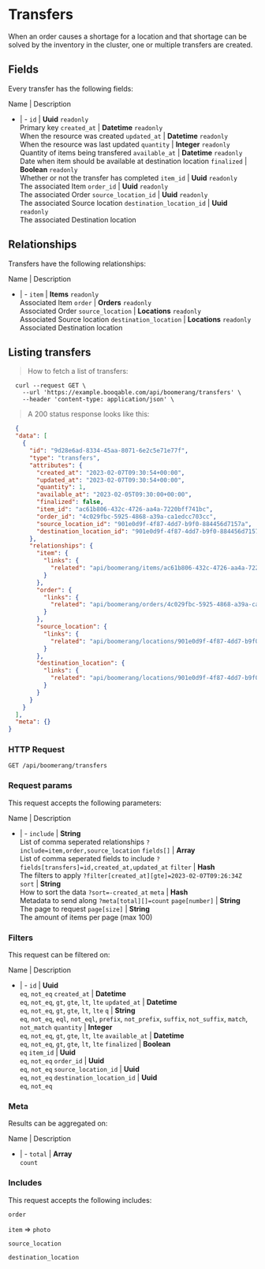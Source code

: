 # Transfers

When an order causes a shortage for a location and that shortage can be solved by the inventory in the cluster, one or multiple transfers are created.

## Fields
Every transfer has the following fields:

Name | Description
- | -
`id` | **Uuid** `readonly`<br>Primary key
`created_at` | **Datetime** `readonly`<br>When the resource was created
`updated_at` | **Datetime** `readonly`<br>When the resource was last updated
`quantity` | **Integer** `readonly`<br>Quantity of items being transfered
`available_at` | **Datetime** `readonly`<br>Date when item should be available at destination location
`finalized` | **Boolean** `readonly`<br>Whether or not the transfer has completed
`item_id` | **Uuid** `readonly`<br>The associated Item
`order_id` | **Uuid** `readonly`<br>The associated Order
`source_location_id` | **Uuid** `readonly`<br>The associated Source location
`destination_location_id` | **Uuid** `readonly`<br>The associated Destination location


## Relationships
Transfers have the following relationships:

Name | Description
- | -
`item` | **Items** `readonly`<br>Associated Item
`order` | **Orders** `readonly`<br>Associated Order
`source_location` | **Locations** `readonly`<br>Associated Source location
`destination_location` | **Locations** `readonly`<br>Associated Destination location


## Listing transfers



> How to fetch a list of transfers:

```shell
  curl --request GET \
    --url 'https://example.booqable.com/api/boomerang/transfers' \
    --header 'content-type: application/json' \
```

> A 200 status response looks like this:

```json
  {
  "data": [
    {
      "id": "9d28e6ad-8334-45aa-8071-6e2c5e71e77f",
      "type": "transfers",
      "attributes": {
        "created_at": "2023-02-07T09:30:54+00:00",
        "updated_at": "2023-02-07T09:30:54+00:00",
        "quantity": 1,
        "available_at": "2023-02-05T09:30:00+00:00",
        "finalized": false,
        "item_id": "ac61b806-432c-4726-aa4a-7220bff741bc",
        "order_id": "4c029fbc-5925-4868-a39a-ca1edcc703cc",
        "source_location_id": "901e0d9f-4f87-4dd7-b9f0-884456d7157a",
        "destination_location_id": "901e0d9f-4f87-4dd7-b9f0-884456d7157a"
      },
      "relationships": {
        "item": {
          "links": {
            "related": "api/boomerang/items/ac61b806-432c-4726-aa4a-7220bff741bc"
          }
        },
        "order": {
          "links": {
            "related": "api/boomerang/orders/4c029fbc-5925-4868-a39a-ca1edcc703cc"
          }
        },
        "source_location": {
          "links": {
            "related": "api/boomerang/locations/901e0d9f-4f87-4dd7-b9f0-884456d7157a"
          }
        },
        "destination_location": {
          "links": {
            "related": "api/boomerang/locations/901e0d9f-4f87-4dd7-b9f0-884456d7157a"
          }
        }
      }
    }
  ],
  "meta": {}
}
```

### HTTP Request

`GET /api/boomerang/transfers`

### Request params

This request accepts the following parameters:

Name | Description
- | -
`include` | **String** <br>List of comma seperated relationships `?include=item,order,source_location`
`fields[]` | **Array** <br>List of comma seperated fields to include `?fields[transfers]=id,created_at,updated_at`
`filter` | **Hash** <br>The filters to apply `?filter[created_at][gte]=2023-02-07T09:26:34Z`
`sort` | **String** <br>How to sort the data `?sort=-created_at`
`meta` | **Hash** <br>Metadata to send along `?meta[total][]=count`
`page[number]` | **String** <br>The page to request
`page[size]` | **String** <br>The amount of items per page (max 100)


### Filters

This request can be filtered on:

Name | Description
- | -
`id` | **Uuid** <br>`eq`, `not_eq`
`created_at` | **Datetime** <br>`eq`, `not_eq`, `gt`, `gte`, `lt`, `lte`
`updated_at` | **Datetime** <br>`eq`, `not_eq`, `gt`, `gte`, `lt`, `lte`
`q` | **String** <br>`eq`, `not_eq`, `eql`, `not_eql`, `prefix`, `not_prefix`, `suffix`, `not_suffix`, `match`, `not_match`
`quantity` | **Integer** <br>`eq`, `not_eq`, `gt`, `gte`, `lt`, `lte`
`available_at` | **Datetime** <br>`eq`, `not_eq`, `gt`, `gte`, `lt`, `lte`
`finalized` | **Boolean** <br>`eq`
`item_id` | **Uuid** <br>`eq`, `not_eq`
`order_id` | **Uuid** <br>`eq`, `not_eq`
`source_location_id` | **Uuid** <br>`eq`, `not_eq`
`destination_location_id` | **Uuid** <br>`eq`, `not_eq`


### Meta

Results can be aggregated on:

Name | Description
- | -
`total` | **Array** <br>`count`


### Includes

This request accepts the following includes:

`order`


`item` => 
`photo`




`source_location`


`destination_location`





